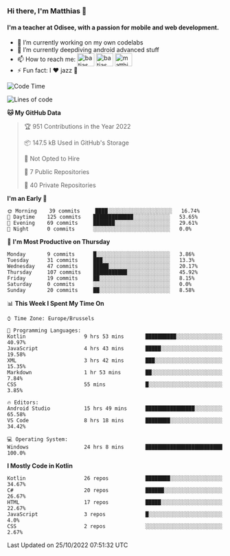 ### Hi there, I'm Matthias 👋

#### I'm a teacher at Odisee, with a passion for mobile and web development.

- 🔭 I’m currently working on my own codelabs
- 🌱 I’m currently deepdiving android advanced stuff
- 📫 How to reach me: <a href="https://dev.to/batjas" target="_blank"><img align="center" src="https://raw.githubusercontent.com/rahuldkjain/github-profile-readme-generator/master/src/images/icons/Social/devto.svg" alt="batjas" height="30" width="40" /></a>
<a href="https://twitter.com/batjas" target="_blank"><img align="center" src="https://raw.githubusercontent.com/rahuldkjain/github-profile-readme-generator/master/src/images/icons/Social/twitter.svg" alt="batjas" height="30" width="40" /></a>
<a href="https://linkedin.com/in/matthiasdruwé" target="_blank"><img align="center" src="https://raw.githubusercontent.com/rahuldkjain/github-profile-readme-generator/master/src/images/icons/Social/linked-in-alt.svg" alt="matthiasdruwé" height="30" width="40" /></a>
- ⚡ Fun fact: I ❤ jazz 🎷


<!--START_SECTION:waka-->
![Code Time](http://img.shields.io/badge/Code%20Time-513%20hrs%202%20mins-blue)

![Lines of code](https://img.shields.io/badge/From%20Hello%20World%20I%27ve%20Written-229%20Thousand%20lines%20of%20code-blue)

**🐱 My GitHub Data** 

> 🏆 951 Contributions in the Year 2022
 > 
> 📦 147.5 kB Used in GitHub's Storage 
 > 
> 🚫 Not Opted to Hire
 > 
> 📜 7 Public Repositories 
 > 
> 🔑 40 Private Repositories  
 > 
**I'm an Early 🐤** 

```text
🌞 Morning    39 commits     ████░░░░░░░░░░░░░░░░░░░░░   16.74% 
🌆 Daytime    125 commits    █████████████░░░░░░░░░░░░   53.65% 
🌃 Evening    69 commits     ███████░░░░░░░░░░░░░░░░░░   29.61% 
🌙 Night      0 commits      ░░░░░░░░░░░░░░░░░░░░░░░░░   0.0%

```
📅 **I'm Most Productive on Thursday** 

```text
Monday       9 commits      █░░░░░░░░░░░░░░░░░░░░░░░░   3.86% 
Tuesday      31 commits     ███░░░░░░░░░░░░░░░░░░░░░░   13.3% 
Wednesday    47 commits     █████░░░░░░░░░░░░░░░░░░░░   20.17% 
Thursday     107 commits    ███████████░░░░░░░░░░░░░░   45.92% 
Friday       19 commits     ██░░░░░░░░░░░░░░░░░░░░░░░   8.15% 
Saturday     0 commits      ░░░░░░░░░░░░░░░░░░░░░░░░░   0.0% 
Sunday       20 commits     ██░░░░░░░░░░░░░░░░░░░░░░░   8.58%

```


📊 **This Week I Spent My Time On** 

```text
⌚︎ Time Zone: Europe/Brussels

💬 Programming Languages: 
Kotlin                   9 hrs 53 mins       ██████████░░░░░░░░░░░░░░░   40.97% 
JavaScript               4 hrs 43 mins       █████░░░░░░░░░░░░░░░░░░░░   19.58% 
XML                      3 hrs 42 mins       ███░░░░░░░░░░░░░░░░░░░░░░   15.35% 
Markdown                 1 hr 53 mins        ██░░░░░░░░░░░░░░░░░░░░░░░   7.84% 
CSS                      55 mins             █░░░░░░░░░░░░░░░░░░░░░░░░   3.85%

🔥 Editors: 
Android Studio           15 hrs 49 mins      ████████████████░░░░░░░░░   65.58% 
VS Code                  8 hrs 18 mins       ████████░░░░░░░░░░░░░░░░░   34.42%

💻 Operating System: 
Windows                  24 hrs 8 mins       █████████████████████████   100.0%

```

**I Mostly Code in Kotlin** 

```text
Kotlin                   26 repos            ████████░░░░░░░░░░░░░░░░░   34.67% 
C#                       20 repos            ██████░░░░░░░░░░░░░░░░░░░   26.67% 
HTML                     17 repos            █████░░░░░░░░░░░░░░░░░░░░   22.67% 
JavaScript               3 repos             █░░░░░░░░░░░░░░░░░░░░░░░░   4.0% 
CSS                      2 repos             ░░░░░░░░░░░░░░░░░░░░░░░░░   2.67%

```



 Last Updated on 25/10/2022 07:51:32 UTC
<!--END_SECTION:waka-->
